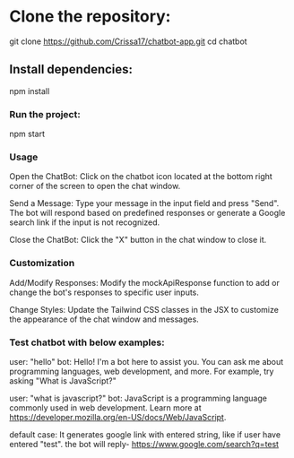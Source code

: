 # Clone the repository:

git clone https://github.com/Crissa17/chatbot-app.git
cd chatbot

## Install dependencies:

npm install


### Run the project: 

npm start

### Usage
Open the ChatBot:
Click on the chatbot icon located at the bottom right corner of the screen to open the chat window.

Send a Message:
Type your message in the input field and press "Send". The bot will respond based on predefined responses or generate a Google search link if the input is not recognized.

Close the ChatBot:
Click the "X" button in the chat window to close it.

### Customization
Add/Modify Responses:
Modify the mockApiResponse function to add or change the bot's responses to specific user inputs.

Change Styles:
Update the Tailwind CSS classes in the JSX to customize the appearance of the chat window and messages.

### Test chatbot with below examples:

 user: "hello"
 bot: Hello! I'm a bot here to assist you. You can ask me about programming languages, web development, and more. For example, try asking "What is JavaScript?"

 user: "what is javascript?"
 bot: JavaScript is a programming language commonly used in web development. Learn more at https://developer.mozilla.org/en-US/docs/Web/JavaScript.

default case:
It generates google link with entered string, like if user have entered "test".
the bot will reply- https://www.google.com/search?q=test
 

